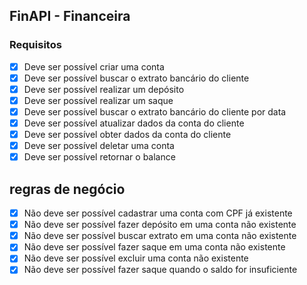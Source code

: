 ## FinAPI - Financeira

### Requisitos

- [x] Deve ser possível criar uma conta
- [x] Deve ser possível buscar o extrato bancário do cliente
- [x] Deve ser possível realizar um depósito
- [x] Deve ser possível realizar um saque 
- [x] Deve ser possível buscar o extrato bancário do cliente por data
- [x] Deve ser possível atualizar dados da conta do cliente
- [x] Deve ser possível obter dados da conta do cliente
- [x] Deve ser possível deletar uma conta 
- [x] Deve ser possível retornar o balance

## regras de negócio

  - [x] Não deve ser possível cadastrar uma conta com CPF já existente
  - [x] Não deve ser possível fazer depósito em uma conta não existente
  - [x] Não deve ser possível buscar extrato em uma conta não existente
  - [x] Não deve ser possível fazer saque em uma conta não existente
  - [x] Não deve ser possível excluir uma conta não existente
  - [x] Não deve ser possível fazer saque quando o saldo for insuficiente